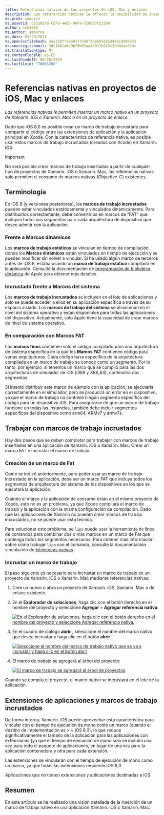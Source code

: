 ```yaml
---
title: Referencias nativas de los proyectos de iOS, Mac y enlaces
description: Las referencias nativas le ofrecen la posibilidad de insertar un marco nativo en un proyecto de Xamarin. iOS, Xamarin. Mac o de enlace.
ms.prod: xamarin
ms.assetid: E53185FB-CEF5-4AB5-94F9-CC9B57C52300
author: asb3993
ms.author: amburns
ms.date: 03/29/2017
ms.openlocfilehash: e5e232ffa8a41f7adbffae595b85341a10d8667a
ms.sourcegitcommit: 3d21bb1a6d9b78b65aa49917b545c39d44aa3e3c
ms.translationtype: MT
ms.contentlocale: es-ES
ms.lasthandoff: 08/28/2019
ms.locfileid: "70065260"
---
```

# <a name="native-references-in-ios-mac-and-bindings-projects"></a>Referencias nativas en proyectos de iOS, Mac y enlaces

_Las referencias nativas le permiten insertar un marco nativo en un proyecto de Xamarin. iOS o Xamarin. Mac o en un proyecto de enlace._

Dado que iOS 8,0 es posible crear un marco de trabajo incrustado para compartir el código entre las extensiones de aplicación y la aplicación principal en Xcode. Con la característica de referencia nativa, es posible usar estos marcos de trabajo incrustados (creados con Xcode) en Xamarin. iOS.
 
> [!IMPORTANT]
> No será posible crear marcos de trabajo insertados a partir de cualquier tipo de proyectos de Xamarin. iOS o Xamarin. Mac, las referencias nativas solo permiten el consumo de marcos nativos (Objective-C) existentes.

<a name="Terminology" />

## <a name="terminology"></a>Terminología

En iOS 8 (y versiones posteriores), los **marcos de trabajo incrustados** pueden estar vinculados estáticamente y vinculados dinámicamente. Para distribuirlos correctamente, debe convertirlos en marcos de "FAT" que incluyan todos sus _segmentos_ para cada arquitectura de dispositivo que desee admitir con la aplicación.

<a name="Static-vs-Dynamic-Frameworks" />

### <a name="static-vs-dynamic-frameworks"></a>Frente a Marcos dinámicos

Los **marcos de trabajo estáticos** se vinculan en tiempo de compilación, donde los **Marcos dinámicos** están vinculados en tiempo de ejecución y se pueden modificar sin volver a vincular. Si ha usado algún marco de terceros antes de iOS 8, estaba usando un **marco de trabajo estático** compilado en la aplicación. Consulte la documentación de [programación de biblioteca dinámica](https://developer.apple.com/library/mac/documentation/DeveloperTools/Conceptual/DynamicLibraries/100-Articles/OverviewOfDynamicLibraries.html#//apple_ref/doc/uid/TP40001873-SW1) de Apple para obtener más detalles.

<a name="Embedded-vs-System-Frameworks" />

### <a name="embedded-vs-system-frameworks"></a>Incrustado frente a Marcos del sistema

Los **marcos de trabajo incrustados** se incluyen en el lote de aplicaciones y solo se puede acceder a ellos en su aplicación específica a través de su espacio aislado. Los **marcos de trabajo del sistema** se almacenan en el nivel del sistema operativo y están disponibles para todas las aplicaciones del dispositivo. Actualmente, solo Apple tiene la capacidad de crear marcos de nivel de sistema operativo.

<a name="Thin-vs-Fat-Frameworks" />

### <a name="thin-vs-fat-frameworks"></a>En comparación con Marcos FAT

Los **marcos finos** contienen solo el código compilado para una arquitectura de sistema específica en la que los **Marcos FAT** contienen código para varias arquitecturas. Cada código base específico de la arquitectura compilada en un marco de trabajo se conoce como un _segmento_. Por lo tanto, por ejemplo, si tenemos un marco que se compiló para las dos arquitecturas de simulador de iOS (i386 y X86_64), contendría dos segmentos.

Si intentó distribuir este marco de ejemplo con la aplicación, se ejecutaría correctamente en el simulador, pero se producirá un error en el dispositivo, ya que el marco de trabajo no contiene ningún segmento específico del código para un dispositivo iOS. Para asegurarse de que un marco de trabajo funcione en todas las instancias, también debe incluir segmentos específicos del dispositivo como arm64, ARMv7 y armv7s.

<a name="Working-with-Embedded-Frameworks" />

## <a name="working-with-embedded-frameworks"></a>Trabajar con marcos de trabajo incrustados

Hay dos pasos que se deben completar para trabajar con marcos de trabajo insertados en una aplicación de Xamarin. iOS o Xamarin. Mac: Crear un marco FAT e incrustar el marco de trabajo.

<a name="Overview" />

### <a name="creating-a-fat-framework"></a>Creación de un marco de Fat

Como se indicó anteriormente, para poder usar un marco de trabajo incrustado en la aplicación, debe ser un marco FAT que incluya todos los segmentos de arquitectura del sistema de los dispositivos en los que se ejecutará la aplicación.

Cuando el marco y la aplicación de consumo están en el mismo proyecto de Xcode, esto no es un problema, ya que Xcode compilará el marco de trabajo y la aplicación con la misma configuración de compilación. Dado que las aplicaciones de Xamarin no pueden crear marcos de trabajo incrustados, no se puede usar esta técnica.

Para solucionar este problema, se `lipo` puede usar la herramienta de línea de comandos para combinar dos o más marcos en un marco de Fat que contenga todos los segmentos necesarios. Para obtener más información sobre cómo trabajar `lipo` con el comando, consulte la documentación vinculación de [bibliotecas nativas](~/ios/platform/native-interop.md) .

<a name="Embedding-a-Framework" />

### <a name="embedding-a-framework"></a>Incrustar un marco de trabajo

El paso siguiente es necesario para incrustar un marco de trabajo en un proyecto de Xamarin. iOS o Xamarin. Mac mediante referencias nativas:

1. Cree un nuevo o abra un proyecto de Xamarin. iOS, Xamarin. Mac o de enlace existente.
2. En el **Explorador de soluciones**, haga clic con el botón derecho en el nombre del proyecto y seleccione **Agregar** > **Agregar referencia nativa**: 

    [![](native-references-images/ref01.png "En el Explorador de soluciones, haga clic con el botón derecho en el nombre del proyecto y seleccione Agregar referencia nativa.")](native-references-images/ref01.png#lightbox)
3. En el cuadro de diálogo **abrir** , seleccione el nombre del marco nativo que desea incrustar y haga clic en el botón **abrir** : 

    [![](native-references-images/ref02.png "Seleccione el nombre del marco de trabajo nativo que se va a incrustar y haga clic en el botón abrir")](native-references-images/ref02.png#lightbox)
4. El marco de trabajo se agregará al árbol del proyecto: 

    [![](native-references-images/ref03.png "El marco de trabajo se agregará al árbol de proyectos")](native-references-images/ref03.png#lightbox)

Cuando se compila el proyecto, el marco nativo se incrustará en el lote de la aplicación.

<a name="App-Extensions-and-Embedded-Frameworks" />

## <a name="app-extensions-and-embedded-frameworks"></a>Extensiones de aplicaciones y marcos de trabajo incrustados

De forma interna, Xamarin. iOS puede aprovechar esta característica para vincular con el tiempo de ejecución de mono como un marco (cuando el destino de implementación es > = iOS 8,0), lo que reduce significativamente el tamaño de la aplicación para las aplicaciones con extensiones (ya que el tiempo de ejecución de mono solo se incluirá una vez para todo el paquete de aplicaciones, en lugar de una vez para la aplicación contenedora y otra para cada extensión.

Las extensiones se vincularán con el tiempo de ejecución de mono como un marco, ya que todas las extensiones requieren iOS 8,0.

Aplicaciones que no tienen extensiones y aplicaciones destinadas a iOS 

<a name="Summary" />

## <a name="summary"></a>Resumen

En este artículo se ha realizado una visión detallada de la inserción de un marco de trabajo nativo en una aplicación Xamarin. iOS o Xamarin. Mac.

